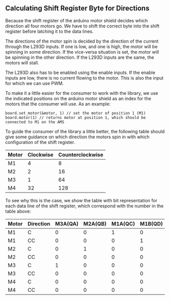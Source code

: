 ## Calculating Shift Register Byte for Directions

Because the shift register of the arduino motor shield decides which direction
all four motors go. We have to shift the correct byte into the shift register
before latching it to the data lines.

The directions of the motor spin is decided by the direction of the current
through the L293D inputs. If one is low, and one is high, the motor will be
spinning in some direction. If the vice-versa situation is set, the motor will
be spinning in the other direction. If the L293D inputs are the same, the 
motors will stall.

The L293D also has to be enabled using the enable inputs. If the enable inputs
are low, there is no current flowing to the motor. This is also the input for
which we can use PWM.

To make it a little easier for the consumer to work with the library, we use
the indicated positions on the arduino motor shield as an index for the motors
that the consumer will use. As an example:

```
board.set_motor(&motor, 1) // set the motor of position 1 (M1)
board.motor(1) // returns motor at position 1, which should be connected to M1 on the AMS
```

To guide the consumer of the library a little better, the following table
should give some guidance on which direction the motors spin in with which
configuration of the shift register.

| Motor | Clockwise | Counterclockwise |
|-------|-----------|------------------|
| M1    | 4         | 8                |
| M2    | 2         | 16               |
| M3    | 1         | 64               |
| M4    | 32        | 128              |

To see why this is the case, we show the table with bit representation for each
data line of the shift register, which correspond with the number in the table
above:

| Motor | Direction | M3A(QA) | M2A(QB) | M1A(QC) | M1B(QD) | M2B(QE) | M4A(QF) | M3B(QG) | M4B(QH) |
|-------|-----------|---------|---------|---------|---------|---------|---------|---------|---------|
| M1    | C         | 0       | 0       | 1       | 0       | 0       | 0       | 0       | 0       |
| M1    | CC        | 0       | 0       | 0       | 1       | 0       | 0       | 0       | 0       |
| M2    | C         | 0       | 1       | 0       | 0       | 0       | 0       | 0       | 0       |
| M2    | CC        | 0       | 0       | 0       | 0       | 1       | 0       | 0       | 0       |
| M3    | C         | 1       | 0       | 0       | 0       | 0       | 0       | 0       | 0       |
| M3    | CC        | 0       | 0       | 0       | 0       | 0       | 0       | 1       | 0       |
| M4    | C         | 0       | 0       | 0       | 0       | 0       | 1       | 0       | 0       |
| M4    | CC        | 0       | 0       | 0       | 0       | 0       | 0       | 0       | 1       |

